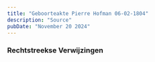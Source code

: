 ```yaml
---
title: "Geboorteakte Pierre Hofman 06-02-1804"
description: "Source"
pubDate: "November 20 2024"
---
```


### Rechtstreekse Verwijzingen